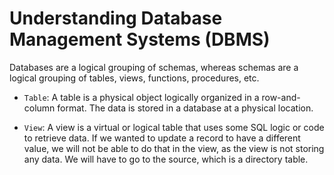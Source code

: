 # Understanding Database Management Systems (DBMS)

Databases are a logical grouping of schemas, whereas schemas are a logical grouping of tables, views, functions, procedures, etc.

- `Table`: A table is a physical object logically organized in a row-and-column format. The data is stored in a database at a physical location.

- `View`: A view is a virtual or logical table that uses some SQL logic or code to retrieve data. If we wanted to update a record to have a different value, we will not be able to do that in the view, as the view is not storing any data. We will have to go to the source, which is a directory table.

